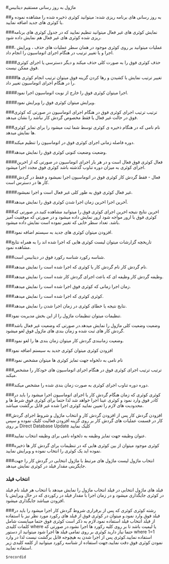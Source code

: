 #ماژول به روز رسانی مستقیم دیتابیس

##به روز رسانی های برنامه ریزی شده:
  میتوانید کوئری ذخیره شده را مشاهده نموده و یا کوئری های جدید اضافه نمایید. 
  
  ###نمایش کوئری های غیر فعال
  میتوانید تنظیم نمایید که در جدول کوئری های برنامه ریزی شده کوئری های غیر فعال هم نمایش داده شود.
  
  ###عملیات
  میتوانید بر روی کوئری موجود در همان سطر عملیات های حذف ، ویرایش ، اجرا و یا تغییر ترتیب در هنگام اجرای اتوماسیون را انجام داد.
  
  ####حذف
  کوئری فوق را به صورت کلی حذف میکند و دیگر دسترسی یا اجرای کوئری فوق ممکن نیست.
  
  ####تغییر ترتیب نمایش
  با کشیدن و رها کردن گزینه فوق میتوان ترتیب انجام کوئری ها را در هنگام اجرای اتوماسیون تغییر داد.
  
  ####اجرا
  میتوان کوئری فوق را خارج از نوبت اتوماسیون اجرا نمود.
  
  ####ویرایش
  میتوان کوئری فوق را ویرایش نمود.
  
  ###ترتیب
  ترتیب اجرای کوئری فوق در هنگام اجرای اتوماسیون در صورتی که کوئری فوق در حالت غیر فعال یا فقط مخصوص گردش کار نباشد را نشان میدهد.
  
  ###نام
  نامی که در هنگام ذخیره ی کوئری توسط شما ثبت میشود را برای تمایز کوئری ها نمایش میدهد.
  
  ###دوره
  فاصله زمانی اجرای کوئری فوق در اتوماسیون را تنظیم میکند.
  
  ###وضعیت
  وضعیت کنونی کوئری فوق را نمایش میدهد.
  
  ####فعال
  کوئری فوق فعال است و در هر بار اجرای اتوماسیون در صورتی که از اخرین اجرای کوئری به میزان دوره تناوب گذشته باشد کوئری فوق مجدد اجرا میشود.
  
  ####فعال - فقط گردش کار
  کوئری فوق در اتوماسیون اجرا نمیشود و فقط در گردش کار ها در دسترس است.
  
  ####غیر فعال
  کوئری فوق به طور کلی غیر فعال است و اجرا نمیشود.
  
  ###آخرین اجرا
  اخرین زمان اجرا شدن کوئری فوق را نمایش میدهد.
  
  ###اخرین نتایج
  نتیجه اخرین اجرای کوئری فوق را میتوانید مشاهده کنید.در صورتی که کوئری فوق با ارور مواجه شود ارور نمایش داده میشود و در صورتی که موفقیت آمیز باشد. تعداد سطر خایی که تغییر نموده است نمایش داده میشود.
  
   ###افزودن
   میتوان کوئری های جدید به سیستم اضافه نمود.
   
   ##تاریخچه گزارشات
   میتوان لیست کوئری هایی که اجرا شده اند را به همراه نتایج مشاهده نمود.
   
   ###شناسه رکورد
   شناسه رکورد فوق در دیتابیس است.
   
   ###نام گردش کار
   نام گردش کار یا کوئری که اجرا شده است را نمایش میدهد.
   
   ###وظیفه گردش کار
   وظیفه ای که باعث اجرای گردش کار شده است را نمایش میدهد.
   
   ###زمان اجرا
   زمانی که کوئری فوق اجرا شده است را نمایش میدهد.
   
   ###کوئری
   کوئری که اجرا شده است را نمایش میدهد.
   
   ###نتایج
   نتیجه یا خطای کوئری در زمان اجرا شدن را نمایش میدهد.
   
   ##تنظیمات
   میتوان تنظیمات ماژول را از این بخش مدیریت نمود.
   
   ###وضعیت
   وضعیت کلی ماژول را نمایش میدهد.در صورتی که وضعیت غیر فعال باشد گردش کار های ثبت شده و زمان بندی های ماژول فوق لغو میشود.
   
   ###وضعیت زمانبندی گردش کار
   میتوان زمان بندی ها را لغو نمود.
  
  ##افزودن کوئری
  میتوان کوئری جدید به سیستم اضافه نمود
  
  ###نام
  نامی به دلخواه جهت تمایز کوئری ها میتوان مشخص نمود
  
  ###ترتیب
  ترتیب اجرای کوئری فوق در هنگام اجرای اتوماسیون های خودکار را مشخص میکند.
  
  ###دوره
  دوره تناوب اجرای کوئری به صورت زمان بندی شده را مشخص میکند.
  
  ###کوئری
  کوئری که زمان هنگام گردش کار یا اجرای اتوماسیون اجرا میشود را باید در کادر فوق وارد نمود و کوئری عینا اجرا خواهد شد لذا حتما برای کوئری فوق شرط ها و محدودیت های لازم را تعیین نمایید کوئری اجرا شده غیر قابل برگشت میباشد.
  
   
   ##افزودن گردش کار
   پس از افزودن گردش کار و انتخاب ماژول و شروط اجرای گردش کار در قسمت عملیات های گردش کار بر روی گزینه افزودن فعالیت کلیک نموده و سپس بر روی Direct Database Update کلیک نمایید
   
   ###عنوان وظیفه
   جهت تمایز وظیفه به دلخواه نامی برای وظیفه انتخاب نمایید.
   
   ###کوئری موجود
   میتوان از بین کوئری هایی که در تنظیمات برای گردش کار ها ذخیره نموده اید یک کوئری را انتخاب نموده و ویرایش نمایید.
   
   ###انتخاب ماژول
   لیست ماژول های مرتبط با ماژول انتخابی در گردش کار را جهت جایگزینی مقدار فیلد در کوئری نمایش میدهد.

   ### انتخاب فیلد
   فیلد های ماژول انتخابی در فیلد انتخاب ماژول را نمایش میدهد با انتخاب هر فیلد نام فیلد در کوئری جایگذاری میشود و در زمان اجرا با مقدار فیلد در رکوردی که در حال ویرایش یا افزودن میباشد جایگذاری میشود.
   
   ###رشته کوئری
   کوئری که پس از برقراری شروط گردش کار اجرا میشود را باید در فیلد فوق وارد نمود.و میتوان در کوئری فوق از فیلد های رکورد مورد نظر نیز با استفاده از فیلد انتخاب فیلد استفاده نمود.لازم به ذکر است کوئری فوق حتما میبایست شامل کلمات کلیدی where یا لیمیت باشد تا بر روی کلیه رکورد ها اجرا نشود.در صورتی که حتما نیاز دارید کوئری بر روی تمامی فیلد ها اجرا شود میتوانید از دستور where 1=1 استفاده نمایید.کوئری پس از اجرا شدن به هیچوجه قابل برگشت نیست لذا در وارد نمودن کوئری فوق دقت نمایید.جهت استفاده از شناسه رکورد میتوانید از کلمه کلیدی زیر استفاده نمایید.
   
    $recordid
   
